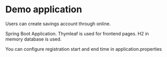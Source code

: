 Demo application
=======================

Users can create savings account through online.

Spring Boot Application.
Thymleaf is used for frontend pages.
H2 in memory database is used.

You can configure registration start and end time in application.properties 
